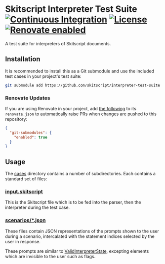# Skitscript Interpreter Test Suite [![Continuous Integration](https://github.com/skitscript/interpreter-test-suite/workflows/Continuous%20Integration/badge.svg)](https://github.com/skitscript/interpreter-test-suite/actions) [![License](https://img.shields.io/github/license/skitscript/interpreter-test-suite.svg)](https://github.com/skitscript/interpreter-test-suite/blob/main/license) [![Renovate enabled](https://img.shields.io/badge/renovate-enabled-brightgreen.svg)](https://renovatebot.com/)

A test suite for interpreters of Skitscript documents.

## Installation

It is recommended to install this as a Git submodule and use the included test
cases in your project's test suite:

```bash
git submodule add https://github.com/skitscript/interpreter-test-suite submodules/skitscript/interpreter-test-suite
```

### Renovate Updates

If you are using Renovate in your project, add
[the following](https://docs.renovatebot.com/modules/manager/git-submodules/) to
its `renovate.json` to automatically raise PRs when changes are pushed to this
repository:

```json
{
  "git-submodules": {
    "enabled": true
  }
}
```

## Usage

The [cases](./cases) directory contains a number of subdirectories.  Each
contains a standard set of files:

### [input.skitscript](./cases/four-decisions/input.skitscript)

This is the Skitscript file which is to be fed into the parser, then the
interpreter during the test case.

### [scenarios/*.json](./cases/four-decisions/scenarios/a-a-a-a.json)

These files contain JSON representations of the prompts shown to the user during
a scenario, intercalated with the statement indices selected by the user in
response.

These prompts are similar to
[ValidInterpreterState](https://github.com/skitscript/types-nodejs/blob/main/ValidInterpreterState/index.ts),
excepting elements which are invisible to the user such as flags.
